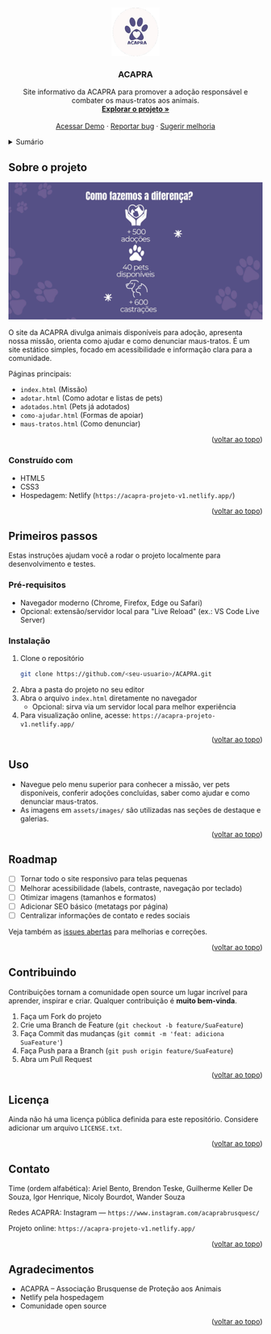 <!-- Improved compatibility of back to top link: See: https://github.com/othneildrew/Best-README-Template/pull/73 -->

<a id="readme-top"></a>

<!-- PROJECT LOGO -->
<br />
<div align="center">
  <a href="./">
    <img src="assets/images/header/logo.png" alt="Logo" width="96" height="96">
  </a>

  <h3 align="center">ACAPRA</h3>

  <p align="center">
    Site informativo da ACAPRA para promover a adoção responsável e combater os maus-tratos aos animais.
    <br />
    <a href="./"><strong>Explorar o projeto »</strong></a>
    <br />
    <br />
    <a href="https://acapra-projeto-v1.netlify.app/">Acessar Demo</a>
    &middot;
    <a href="issues/new?labels=bug&template=bug-report---.md">Reportar bug</a>
    &middot;
    <a href="issues/new?labels=enhancement&template=feature-request---.md">Sugerir melhoria</a>
  </p>
</div>

<!-- TABLE OF CONTENTS -->
<details>
  <summary>Sumário</summary>
  <ol>
    <li>
      <a href="#sobre-o-projeto">Sobre o projeto</a>
      <ul>
        <li><a href="#construido-com">Construído com</a></li>
      </ul>
    </li>
    <li>
      <a href="#primeiros-passos">Primeiros passos</a>
      <ul>
        <li><a href="#pre-requisitos">Pré-requisitos</a></li>
        <li><a href="#instalacao">Instalação</a></li>
      </ul>
    </li>
    <li><a href="#uso">Uso</a></li>
    <li><a href="#roadmap">Roadmap</a></li>
    <li><a href="#contribuindo">Contribuindo</a></li>
    <li><a href="#licenca">Licença</a></li>
    <li><a href="#contato">Contato</a></li>
    <li><a href="#agradecimentos">Agradecimentos</a></li>
  </ol>
</details>

<!-- ABOUT THE PROJECT -->

## Sobre o projeto

[![Screenshot do Projeto](assets/images/home/como-fazemos-a-diferenca.png)](https://acapra-projeto-v1.netlify.app/)

O site da ACAPRA divulga animais disponíveis para adoção, apresenta nossa missão, orienta como ajudar e como denunciar maus-tratos. É um site estático simples, focado em acessibilidade e informação clara para a comunidade.

Páginas principais:
- `index.html` (Missão)
- `adotar.html` (Como adotar e listas de pets)
- `adotados.html` (Pets já adotados)
- `como-ajudar.html` (Formas de apoiar)
- `maus-tratos.html` (Como denunciar)

<p align="right">(<a href="#readme-top">voltar ao topo</a>)</p>

### Construído com

- HTML5
- CSS3
- Hospedagem: Netlify (`https://acapra-projeto-v1.netlify.app/`)

<p align="right">(<a href="#readme-top">voltar ao topo</a>)</p>

<!-- GETTING STARTED -->

## Primeiros passos

Estas instruções ajudam você a rodar o projeto localmente para desenvolvimento e testes.

### Pré-requisitos

- Navegador moderno (Chrome, Firefox, Edge ou Safari)
- Opcional: extensão/servidor local para "Live Reload" (ex.: VS Code Live Server)

### Instalação

1. Clone o repositório
   ```sh
   git clone https://github.com/<seu-usuario>/ACAPRA.git
   ```
2. Abra a pasta do projeto no seu editor
3. Abra o arquivo `index.html` diretamente no navegador
   - Opcional: sirva via um servidor local para melhor experiência
4. Para visualização online, acesse: `https://acapra-projeto-v1.netlify.app/`

<p align="right">(<a href="#readme-top">voltar ao topo</a>)</p>

<!-- USAGE EXAMPLES -->

## Uso

- Navegue pelo menu superior para conhecer a missão, ver pets disponíveis, conferir adoções concluídas, saber como ajudar e como denunciar maus-tratos.
- As imagens em `assets/images/` são utilizadas nas seções de destaque e galerias.

<p align="right">(<a href="#readme-top">voltar ao topo</a>)</p>

<!-- ROADMAP -->

## Roadmap

- [ ] Tornar todo o site responsivo para telas pequenas
- [ ] Melhorar acessibilidade (labels, contraste, navegação por teclado)
- [ ] Otimizar imagens (tamanhos e formatos)
- [ ] Adicionar SEO básico (metatags por página)
- [ ] Centralizar informações de contato e redes sociais

Veja também as <a href="issues">issues abertas</a> para melhorias e correções.

<p align="right">(<a href="#readme-top">voltar ao topo</a>)</p>

<!-- CONTRIBUTING -->

## Contribuindo

Contribuições tornam a comunidade open source um lugar incrível para aprender, inspirar e criar. Qualquer contribuição é **muito bem-vinda**.

1. Faça um Fork do projeto
2. Crie uma Branch de Feature (`git checkout -b feature/SuaFeature`)
3. Faça Commit das mudanças (`git commit -m 'feat: adiciona SuaFeature'`)
4. Faça Push para a Branch (`git push origin feature/SuaFeature`)
5. Abra um Pull Request

<p align="right">(<a href="#readme-top">voltar ao topo</a>)</p>

<!-- LICENSE -->

## Licença

Ainda não há uma licença pública definida para este repositório. Considere adicionar um arquivo `LICENSE.txt`.

<p align="right">(<a href="#readme-top">voltar ao topo</a>)</p>

<!-- CONTACT -->

## Contato

Time (ordem alfabética): Ariel Bento, Brendon Teske, Guilherme Keller De Souza, Igor Henrique, Nicoly Bourdot, Wander Souza

Redes ACAPRA: Instagram — `https://www.instagram.com/acaprabrusquesc/`

Projeto online: `https://acapra-projeto-v1.netlify.app/`

<p align="right">(<a href="#readme-top">voltar ao topo</a>)</p>

<!-- ACKNOWLEDGMENTS -->

## Agradecimentos

- ACAPRA – Associação Brusquense de Proteção aos Animais
- Netlify pela hospedagem
- Comunidade open source

<p align="right">(<a href="#readme-top">voltar ao topo</a>)</p>

